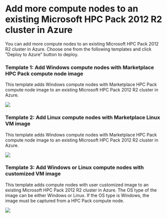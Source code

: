 # Add more compute nodes to an existing Microsoft HPC Pack 2012 R2 cluster in Azure

You can add more compute nodes to an existing Microsoft HPC Pack 2012 R2 cluster in Azure. Choose one from the following templates and click "Deploy to Azure" button to deploy.

### Template 1: Add Windows compute nodes with Marketplace HPC Pack compute node image
This template adds Windows compute nodes with Marketplace HPC Pack compute node image to an existing Microsoft HPC Pack 2012 R2 cluster in Azure.

<a href="https://portal.azure.com/#create/Microsoft.Template/uri/https%3A%2F%2Fraw.githubusercontent.com%2Fsunbinzhu%2FHPCPack2012R2%2Fmaster%2Faddnodes-templates%2Fadd-windows-nodes-marketplace-image.json" target="_blank">
    <img src="http://azuredeploy.net/deploybutton.png"/>
</a>

### Template 2: Add Linux compute nodes with Marketplace Linux VM image
This template adds Windows compute nodes with Marketplace HPC Pack compute node image to an existing Microsoft HPC Pack 2012 R2 cluster in Azure.

<a href="https://portal.azure.com/#create/Microsoft.Template/uri/https%3A%2F%2Fraw.githubusercontent.com%2Fsunbinzhu%2FHPCPack2012R2%2Fmaster%2Faddnodes-templates%2Fadd-linux-nodes-marketplace-image.json" target="_blank">
    <img src="http://azuredeploy.net/deploybutton.png"/>
</a>

### Template 3: Add Windows or Linux compute nodes with customized VM image
This template adds compute nodes with user customized image to an existing Microsoft HPC Pack 2012 R2 cluster in Azure. The OS type of the image can be either Windows or Linux. If the OS type is Windows, the image must be captured from a HPC Pack compute node.

<a href="https://portal.azure.com/#create/Microsoft.Template/uri/https%3A%2F%2Fraw.githubusercontent.com%2Fsunbinzhu%2FHPCPack2012R2%2Fmaster%2Faddnodes-templates%2Fadd-nodes-custom-image.json" target="_blank">
    <img src="http://azuredeploy.net/deploybutton.png"/>
</a>